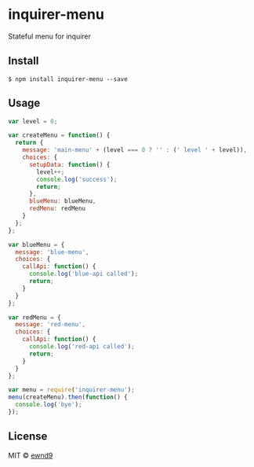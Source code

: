 # inquirer-menu

Stateful menu for inquirer

## Install

```
$ npm install inquirer-menu --save
```

## Usage

```js
var level = 0;

var createMenu = function() {
  return {
    message: 'main-menu' + (level === 0 ? '' : (' level ' + level)),
    choices: {
      setupData: function() {
        level++;
        console.log('success');
        return;
      },
      blueMenu: blueMenu,
      redMenu: redMenu
    }
  };
};

var blueMenu = {
  message: 'blue-menu',
  choices: {
    callApi: function() {
      console.log('blue-api called');
      return;
    }
  }
};

var redMenu = {
  message: 'red-menu',
  choices: {
    callApi: function() {
      console.log('red-api called');
      return;
    }
  }
};

var menu = require('inquirer-menu');
menu(createMenu).then(function() {
  console.log('bye');
});

```

## License

MIT © [ewnd9](http://ewnd9.com)
